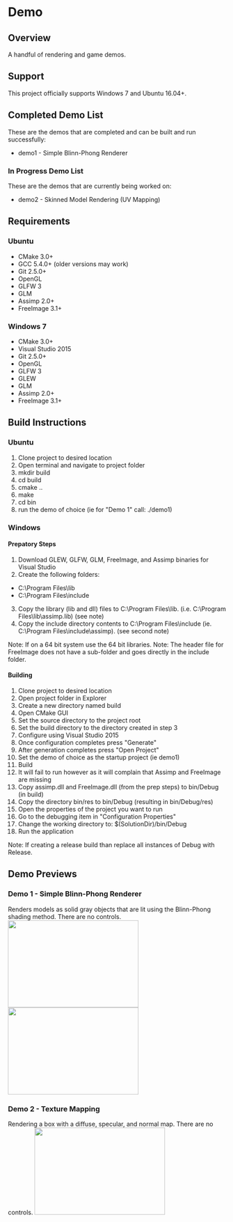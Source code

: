 # Demo #

## Overview ##
A handful of rendering and game demos.

## Support ##
This project officially supports Windows 7 and Ubuntu 16.04+.

## Completed Demo List ###
These are the demos that are completed and can be built and run successfully:
 * demo1 - Simple Blinn-Phong Renderer
 
### In Progress Demo List ###
These are the demos that are currently being worked on:
 * demo2 - Skinned Model Rendering (UV Mapping)

## Requirements ##

### Ubuntu ###
 * CMake 3.0+
 * GCC 5.4.0+ (older versions may work)
 * Git 2.5.0+
 * OpenGL
 * GLFW 3
 * GLM
 * Assimp 2.0+
 * FreeImage 3.1+

### Windows 7 ###
 * CMake 3.0+
 * Visual Studio 2015
 * Git 2.5.0+
 * OpenGL
 * GLFW 3
 * GLEW
 * GLM
 * Assimp 2.0+
 * FreeImage 3.1+
 
## Build Instructions ##
### Ubuntu ###
1. Clone project to desired location
2. Open terminal and navigate to project folder
3. mkdir build
4. cd build
5. cmake ..
6. make
7. cd bin
8. run the demo of choice (ie for "Demo 1" call: ./demo1)
 
### Windows ###
#### Prepatory Steps ####
1. Download GLEW, GLFW, GLM, FreeImage, and Assimp binaries for Visual Studio
2. Create the following folders:
  * C:\Program Files\lib
  * C:\Program Files\include
3. Copy the library (lib and dll) files to C:\Program Files\lib. (i.e. C:\Program Files\lib\assimp.lib) (see note)
4. Copy the include directory contents to C:\Program Files\include (ie. C:\Program Files\include\assimp). (see second note)

Note: If on a 64 bit system use the 64 bit libraries.
Note: The header file for FreeImage does not have a sub-folder and goes directly in the include folder.

#### Building ####
1. Clone project to desired location
2. Open project folder in Explorer
3. Create a new directory named build
4. Open CMake GUI
5. Set the source directory to the project root
6. Set the build directory to the directory created in step 3
7. Configure using Visual Studio 2015
8. Once configuration completes press "Generate"
9. After generation completes press "Open Project"
10. Set the demo of choice as the startup project (ie demo1)
11. Build
12. It will fail to run however as it will complain that Assimp and FreeImage are missing
13. Copy assimp.dll and FreeImage.dll (from the prep steps) to bin/Debug (in build)
14. Copy the directory bin/res to bin/Debug (resulting in bin/Debug/res)
15. Open the properties of the project you want to run
16. Go to the debugging item in "Configuration Properties"
17. Change the working directory to:  $(SolutionDir)/bin/Debug
18. Run the application

Note: If creating a release build than replace all instances of Debug with Release.
 
## Demo Previews ##
### Demo 1 - Simple Blinn-Phong Renderer ###
Renders models as solid gray objects that are lit using the 
Blinn-Phong shading method. There are no controls.
<img src="http://i.imgur.com/YFlAEFd.png" width="300" height="200" />
<img src="http://i.imgur.com/YilEqRU.png" width="300" height="200" />

### Demo 2 - Texture Mapping ###
Rendering a box with a diffuse, specular, and normal map. 
There are no controls.
<img src="http://i.imgur.com/Y5cUYVX.png" width="300" height="200" />